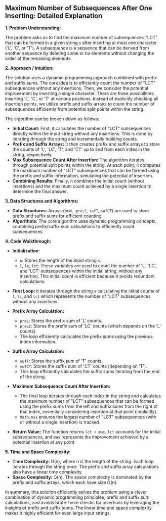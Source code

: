 ## Maximum Number of Subsequences After One Inserting: Detailed Explanation

**1. Problem Understanding:**

The problem asks us to find the maximum number of subsequences "LCT" that can be formed in a given string `s` after inserting at most one character ('L', 'C', or 'T').  A subsequence is a sequence that can be derived from another sequence by deleting some or no elements without changing the order of the remaining elements.

**2. Approach / Intuition:**

The solution uses a dynamic programming approach combined with prefix and suffix sums.  The core idea is to efficiently count the number of "LCT" subsequences *without* any insertions. Then, we consider the potential improvement by inserting a single character.  There are three possibilities: inserting 'L', 'C', or 'T' at various positions.  Instead of explicitly checking all insertion points, we utilize prefix and suffix arrays to count the number of subsequences efficiently from potential split points within the string.

The algorithm can be broken down as follows:

* **Initial Count:** First, it calculates the number of "LCT" subsequences directly within the input string without any insertions. This is done by iterating through the string and incrementally building counts.
* **Prefix and Suffix Arrays:** It then creates prefix and suffix arrays to store the counts of 'L', 'LC', 'T', and 'CT' up to and from each index in the string, respectively.
* **Max Subsequence Count After Insertion:**  The algorithm iterates through potential split points within the string.  At each point, it computes the maximum number of "LCT" subsequences that can be formed using the prefix and suffix information, simulating the potential of insertion.
* **Combining Results:** Finally, it combines the initial count (without insertions) and the maximum count achieved by a single insertion to determine the final answer.


**3. Data Structures and Algorithms:**

* **Data Structures:** Arrays (`preL`, `preLC`, `sufT`, `sufCT`) are used to store prefix and suffix sums for efficient counting.
* **Algorithms:** The core algorithm uses dynamic programming concepts, combining prefix/suffix sum calculations to efficiently count subsequences.


**4. Code Walkthrough:**

* **Initialization:**
    * `n`: Stores the length of the input string `s`.
    * `l`, `lc`, `lct`: These variables are used to count the number of 'L', 'LC', and 'LCT' subsequences within the initial string, without any insertion.  This initial count is efficient because it avoids redundant calculations.

* **First Loop:** It iterates through the string `s` calculating the initial counts of `l`, `lc`, and `lct` which represents the number of "LCT" subsequences without any insertions.

* **Prefix Array Calculation:**
    * `preL`: Stores the prefix sum of 'L' counts.
    * `preLC`: Stores the prefix sum of 'LC' counts (which depends on the 'L' counts).
    * The loop efficiently calculates the prefix sums using the previous index information.

* **Suffix Array Calculation:**
    * `sufT`: Stores the suffix sum of 'T' counts.
    * `sufCT`: Stores the suffix sum of 'CT' counts (depending on 'T').
    * This loop efficiently calculates the suffix sums iterating from the end of the string.

* **Maximum Subsequence Count After Insertion:**
    * The final loop iterates through each index in the string and calculates the maximum number of "LCT" subsequences that can be formed using the prefix sums from the left and suffix sums from the right of that index, essentially considering insertion at that point (implicitly).
    * `Math.max` ensures the largest number of "LCT" subsequences (with or without a single insertion) is tracked.

* **Return Value:** The function returns `lct + max`.  `lct` accounts for the initial subsequences, and `max` represents the improvement achieved by a potential insertion at any point.


**5. Time and Space Complexity:**

* **Time Complexity:** O(n), where n is the length of the string.  Each loop iterates through the string once. The prefix and suffix array calculations also have a linear time complexity.
* **Space Complexity:** O(n). The space complexity is dominated by the prefix and suffix arrays, which each have size O(n).


In summary, this solution efficiently solves the problem using a clever combination of dynamic programming principles, prefix and suffix sum calculations, and avoids brute-force checks for insertions by leveraging the insights of prefix and suffix sums.  The linear time and space complexity makes it highly efficient for even large input strings.
